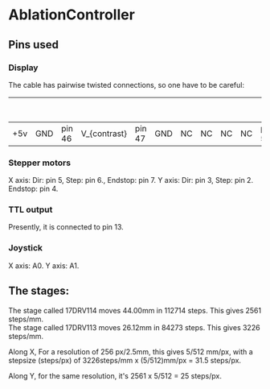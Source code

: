# AblationController

## Pins used
### Display
The cable has pairwise twisted connections, so one have to be careful:


|  |  |  |  |  |  |  |  |  |  |  | | | RED CABLE |
| --- | --- | --- | --- | --- | --- | --- | --- | --- | --- | --- | --- | --- | --- |
| +5v | GND | pin 46 | V_{contrast} | pin 47 | GND | NC | NC | NC | NC | pin 51 | pin 50 | pin53 | pin 52 |

### Stepper motors
X axis: Dir: pin 5, Step: pin 6., Endstop: pin 7.
Y axis: Dir: pin 3, Step: pin 2. Endstop: pin 4.

### TTL output
Presently, it is connected to pin 13.

### Joystick
X axis: A0.
Y axis: A1.

## The stages:

The stage called 17DRV114 moves 44.00mm in 112714 steps. This gives 2561 steps/mm. <br>
The stage called 17DRV113 moves 26.12mm in 84273 steps. This gives 3226 steps/mm.

Along X, For a resolution of 256 px/2.5mm, this gives 5/512 mm/px, with a stepsize (steps/px) of 3226steps/mm x (5/512)mm/px = 31.5 steps/px.

Along Y, for the same resolution, it's 2561 x 5/512 = 25 steps/px. 
